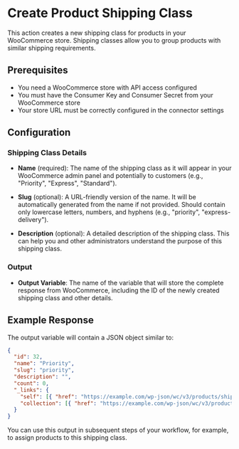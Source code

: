 # Create Product Shipping Class

This action creates a new shipping class for products in your WooCommerce store. Shipping classes allow you to group products with similar shipping requirements.

## Prerequisites
- You need a WooCommerce store with API access configured
- You must have the Consumer Key and Consumer Secret from your WooCommerce store
- Your store URL must be correctly configured in the connector settings

## Configuration

### Shipping Class Details

- **Name** (required): The name of the shipping class as it will appear in your WooCommerce admin panel and potentially to customers (e.g., "Priority", "Express", "Standard").

- **Slug** (optional): A URL-friendly version of the name. It will be automatically generated from the name if not provided. Should contain only lowercase letters, numbers, and hyphens (e.g., "priority", "express-delivery").

- **Description** (optional): A detailed description of the shipping class. This can help you and other administrators understand the purpose of this shipping class.

### Output

- **Output Variable**: The name of the variable that will store the complete response from WooCommerce, including the ID of the newly created shipping class and other details.

## Example Response

The output variable will contain a JSON object similar to:

```json
{
  "id": 32,
  "name": "Priority",
  "slug": "priority",
  "description": "",
  "count": 0,
  "_links": {
    "self": [{ "href": "https://example.com/wp-json/wc/v3/products/shipping_classes/32" }],
    "collection": [{ "href": "https://example.com/wp-json/wc/v3/products/shipping_classes" }]
  }
}
```

You can use this output in subsequent steps of your workflow, for example, to assign products to this shipping class.